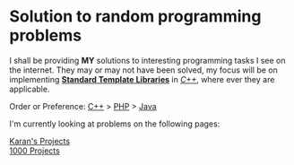 # Solution to random programming problems

I shall be providing <b>MY</b> solutions to interesting programming tasks I see on the internet.
They may or may not have been solved, my focus will be on implementing <b><a href="https://www.sgi.com/tech/stl/">Standard Template Libraries</a></b> in <i><a href="http://en.cppreference.com/w/">C++</a></i>,
where ever they are applicable.

Order or Preference: <a href="http://en.cppreference.com/w/">C++</a> > <a href="php.net">PHP</a> > <a href="https://docs.oracle.com/javase/7/docs/api/">Java</a>

I'm currently looking at problems on the following pages:

<a href="https://github.com/karan/Projects/">Karan's Projects</a><br />
<a href="https://github.com/vicky002/1000_Projects">1000 Projects</a>


